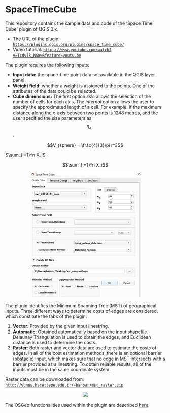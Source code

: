 # SpaceTimeCube

This repository contains the sample data and code of the 'Space Time Cube' plugin of QGIS 3.x.
* The URL of the plugin: <a href="https://plugins.qgis.org/plugins/space_time_cube/" target="_blank">`https://plugins.qgis.org/plugins/space_time_cube/`</a>
* Video tutorial: <a href="https://www.youtube.com/watch?v=Tcdvlk_NS8w&feature=youtu.be" target="_blank">`https://www.youtube.com/watch?v=Tcdvlk_NS8w&feature=youtu.be`</a>  

The plugin requires the following inputs:
* **Input data:** the space-time point data set available in the QGIS layer panel.
* **Weight field:** whether a weight is assigned to the points. One of the attributes of the data could be selected.
* **Cube dimensions:** The first option *size* allows the selection of the number of cells for each axis. The *internal* option allows the user to specify the approximated length of a cell. For example, if the maximum distance along the *x*-axis between two points is 1248 metres, and the user specified the size parameters as $$\eta_x$$.  

$$V_{sphere} = \frac{4}{3}\pi r^3$$

$\sum_{i=1}^n X_i$

$$\sum_{i=1}^n X_i$$






<p align="center">
  <img width="350" src="img/1_create_cube.jpg">
</p>

The plugin identifies the Minimum Spanning Tree (MST) of geographical inputs. Three different ways to determine costs of edges are considered, which constitute the tabs of the plugin:
1. **Vector**: Provided by the given input linestring.
2. **Automatic**: Obtained automatically based on the input shapefile. Delaunay Triangulation is used to obtain the edges, and Euclidean distance is used to determine the costs.
3. **Raster**: Both raster and vector data are used to estimate the costs of edges. In all of the cost estimation methods, there is an optional barrier (obstacle) input, which makes sure that no edge in MST intersects with a barrier provided as a linestring. To obtain reliable results, all of the inputs must be in the same coordinate system.

Raster data can be downloaded from: <a href="http://yunus.hacettepe.edu.tr/~banbar/mst_raster.zip" target="_blank">`http://yunus.hacettepe.edu.tr/~banbar/mst_raster.zip`</a>

<p align="center">
  <img width="600" src="images/flowchart.jpg">
</p>

The OSGeo functionalities used within the plugin are described [here](https://raw.githubusercontent.com/banbar/Minimum_Spanning_Tree_QGIS/431cf56ff2e6bc088d7adceac0c8923f849cfd11/img/code%20diagram_explanations.svg).
